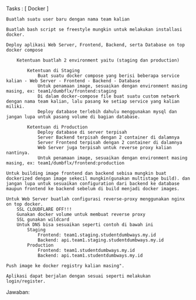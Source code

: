 Tasks :
[ Docker ]

    Buatlah suatu user baru dengan nama team kalian

    Buatlah bash script se freestyle mungkin untuk melakukan installasi docker.

    Deploy aplikasi Web Server, Frontend, Backend, serta Database on top docker compose

        Ketentuan buatlah 2 environment yaitu (staging dan production)

            Ketentuan di Staging
                Buat suatu docker compose yang berisi beberapa service kalian - Web Server - Frontend - Backend - Database
                Untuk penamaan image, sesuaikan dengan environment masing masing, ex: team1/dumbflx/frontend:staging
                Di dalam docker-compose file buat suatu custom network dengan nama team kalian, lalu pasang ke setiap service yang kalian miliki.
                Deploy database terlebih dahulu menggunakan mysql dan jangan lupa untuk pasang volume di bagian database.

            Ketentuan di Production
                Deploy database di server terpisah
                Server Backend terpisah dengan 2 container di dalamnya
                Server Frontend terpisah dengan 2 container di dalamnya
                Web Server juga terpisah untuk reverse proxy kalian nantinya.
                Untuk penamaan image, sesuaikan dengan environment masing masing, ex: team1/dumbflx/frontend:production

    Untuk building image frontend dan backend sebisa mungkin buat dockerized dengan image sekecil mungkin(gunakan multistage build). dan jangan lupa untuk sesuaikan configuration dari backend ke database maupun frontend ke backend sebelum di build menjadi docker images.

    Untuk Web Server buatlah configurasi reverse-proxy menggunakan nginx on top docker.
        SSL CLOUDFLARE OFF!!!
        Gunakan docker volume untuk membuat reverse proxy
        SSL gunakan wildcard
        Untuk DNS bisa sesuaikan seperti contoh di bawah ini
            Staging
                Frontend: team1.staging.studentdumbways.my.id
                Backend: api.team1.staging.studentdumbways.my.id
            Production
                Frontend: team1.studentdumbways.my.id
                Backend: api.team1.studentdumbways.my.id

    Push image ke docker registry kalian masing".

    Aplikasi dapat berjalan dengan sesuai seperti melakukan login/register.

Jawaban:




